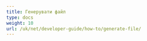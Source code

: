 ```yaml
---
title: Генерувати файл
type: docs
weight: 10
url: /uk/net/developer-guide/how-to/generate-file/
---
```

